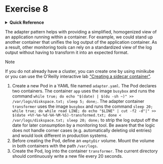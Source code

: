 # Exercise 8

<details>
<summary><b>Quick Reference</b></summary>
<p>

* Namespace: `default`<br>
* Documentation: [Pods](https://kubernetes.io/docs/concepts/workloads/pods/), [Volumes](https://kubernetes.io/docs/concepts/storage/volumes/)

</p>
</details>

The adapter pattern helps with providing a simplified, homogenized view of an application running within a container. For example, we could stand up another container that unifies the log output of the application container. As a result, other monitoring tools can rely on a standardized view of the log output without having to transform it into an expected format.

> [!NOTE]
> If you do not already have a cluster, you can create one by using minikube or you can use the O'Reilly interactive lab ["Creating a sidecar container"](https://learning.oreilly.com/scenarios/ckad-multi-container-creating/9781098104993/).

1. Create a new Pod in a YAML file named `adapter.yaml`. The Pod declares two containers. The container `app` uses the image `busybox` and runs the command `while true; do echo "$(date) | $(du -sh ~)" >> /var/logs/diskspace.txt; sleep 5; done;`. The adapter container `transformer` uses the image `busybox` and runs the command `sleep 20; while true; do while read LINE; do echo "$LINE" | cut -f2 -d"|" >> $(date +%Y-%m-%d-%H-%M-%S)-transformed.txt; done < /var/logs/diskspace.txt; sleep 20; done;` to strip the log output off the date for later consumption by a monitoring tool. Be aware that the logic does not handle corner cases (e.g. automatically deleting old entries) and would look different in production systems.
2. Before creating the Pod, define an `emptyDir` volume. Mount the volume in both containers with the path `/var/logs`.
3. Create the Pod, log into the container `transformer`. The current directory should continuously write a new file every 20 seconds.

